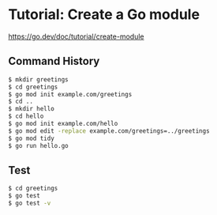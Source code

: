 # Tutorial: Create a Go module

https://go.dev/doc/tutorial/create-module

## Command History

```sh
$ mkdir greetings
$ cd greetings
$ go mod init example.com/greetings
$ cd ..
$ mkdir hello
$ cd hello
$ go mod init example.com/hello
$ go mod edit -replace example.com/greetings=../greetings
$ go mod tidy
$ go run hello.go
```

## Test

```sh
$ cd greetings
$ go test
$ go test -v
```
